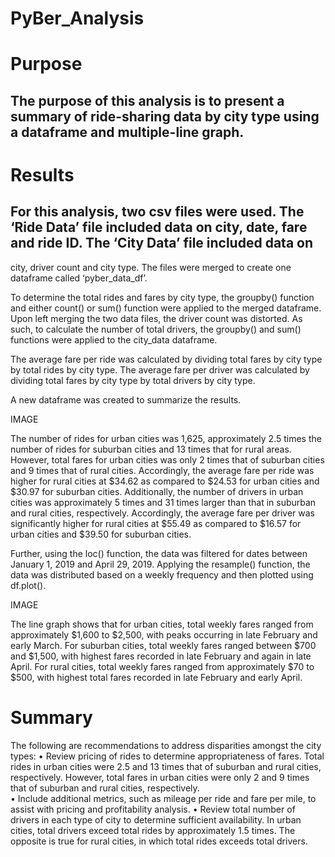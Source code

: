# PyBer_Analysis

# Purpose

## The purpose of this analysis is to present a summary of ride-sharing data by city type using a dataframe and multiple-line graph. 

# Results

## For this analysis, two csv files were used. The ‘Ride Data’ file included data on city, date, fare and ride ID. The ‘City Data’ file included data on
city, driver count and city type. The files were merged to create one dataframe called ‘pyber_data_df’. 

To determine the total rides and fares by city type, the groupby() function and either count() or sum() function were applied to the merged dataframe.
Upon left merging the two data files, the driver count was distorted. As such, to calculate the number of total drivers, the groupby() and sum() 
functions were applied to the city_data dataframe. 

The average fare per ride was calculated by dividing total fares by city type by total rides by city type. The average fare per driver was calculated by
dividing total fares by city type by total drivers by city type. 

A new dataframe was created to summarize the results. 

IMAGE

The number of rides for urban cities was 1,625, approximately 2.5 times the number of rides for suburban cities and 13 times that for rural areas. 
However, total fares for urban cities was only 2 times that of suburban cities and 9 times that of rural cities. Accordingly, the average fare per ride 
was higher for rural cities at $34.62 as compared to $24.53 for urban cities and $30.97 for suburban cities. Additionally, the number of drivers in urban 
cities was approximately 5 times and 31 times larger than that in suburban and rural cities, respectively. Accordingly, the average fare per driver was 
significantly higher for rural cities at $55.49 as compared to $16.57 for urban cities and $39.50 for suburban cities. 

Further, using the loc() function, the data was filtered for dates between January 1, 2019 and April 29, 2019. Applying the resample() function, the data 
was distributed based on a weekly frequency and then plotted using df.plot().  

IMAGE

The line graph shows that for urban cities, total weekly fares ranged from approximately $1,600 to $2,500, with peaks occurring in late February and 
early March. For suburban cities, total weekly fares ranged between $700 and $1,500, with highest fares recorded in late February and again in late 
April. For rural cities, total weekly fares ranged from approximately $70 to $500, with highest total fares recorded in late February and early April. 

# Summary
The following are recommendations to address disparities amongst the city types: 
•	Review pricing of rides to determine appropriateness of fares. Total rides in urban cities were 2.5 and 13 times that of suburban and rural cities, respectively. However, total fares in urban cities were only 2 and 9 times that of suburban and rural cities, respectively.  
•	Include additional metrics, such as mileage per ride and fare per mile, to assist with pricing and profitability analysis. 
•	Review total number of drivers in each type of city to determine sufficient availability. In urban cities, total drivers exceed total rides by approximately 1.5 times. The opposite is true for rural cities, in which total rides exceeds total drivers.


